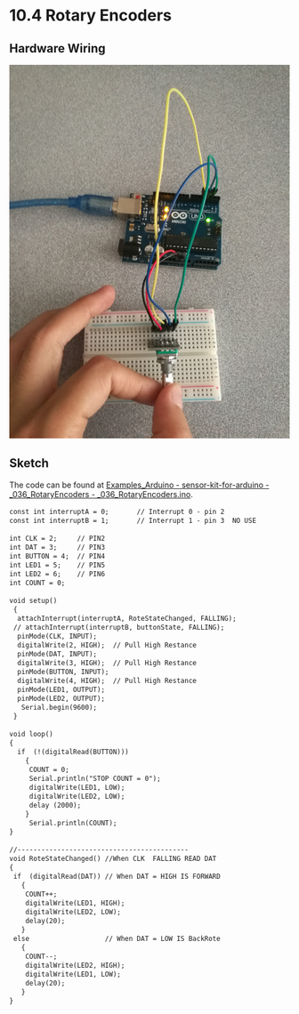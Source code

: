 # 10.4 Rotary Encoders

## Hardware Wiring

![Image](../../Examples/sensor-kit-for-arduino/036_rotaryencoders.jpg)


## Sketch

The code can be found at [Examples_Arduino - sensor-kit-for-arduino - _036_RotaryEncoders - _036_RotaryEncoders.ino](https://github.com/LongerVisionRobot/Examples_Arduino/blob/master/sensor-kit-for-arduino/_036_RotaryEncoders/_036_RotaryEncoders.ino).
```
const int interruptA = 0;       // Interrupt 0 - pin 2
const int interruptB = 1;       // Interrupt 1 - pin 3  NO USE

int CLK = 2;     // PIN2
int DAT = 3;     // PIN3
int BUTTON = 4;  // PIN4
int LED1 = 5;    // PIN5
int LED2 = 6;    // PIN6
int COUNT = 0;

void setup() 
 {
  attachInterrupt(interruptA, RoteStateChanged, FALLING);
 // attachInterrupt(interruptB, buttonState, FALLING);
  pinMode(CLK, INPUT); 
  digitalWrite(2, HIGH);  // Pull High Restance  
  pinMode(DAT, INPUT); 
  digitalWrite(3, HIGH);  // Pull High Restance 
  pinMode(BUTTON, INPUT); 
  digitalWrite(4, HIGH);  // Pull High Restance
  pinMode(LED1, OUTPUT); 
  pinMode(LED2, OUTPUT); 
   Serial.begin(9600);
 }

void loop() 
{
  if  (!(digitalRead(BUTTON))) 
    {
     COUNT = 0;  
     Serial.println("STOP COUNT = 0");
     digitalWrite(LED1, LOW);
     digitalWrite(LED2, LOW);
     delay (2000);
    }
     Serial.println(COUNT);  
}

//-------------------------------------------
void RoteStateChanged() //When CLK  FALLING READ DAT
{
 if  (digitalRead(DAT)) // When DAT = HIGH IS FORWARD
   {
    COUNT++;
    digitalWrite(LED1, HIGH);
    digitalWrite(LED2, LOW);
    delay(20);
   }
 else                   // When DAT = LOW IS BackRote
   {
    COUNT--;
    digitalWrite(LED2, HIGH);
    digitalWrite(LED1, LOW);
    delay(20);
   }
}

```